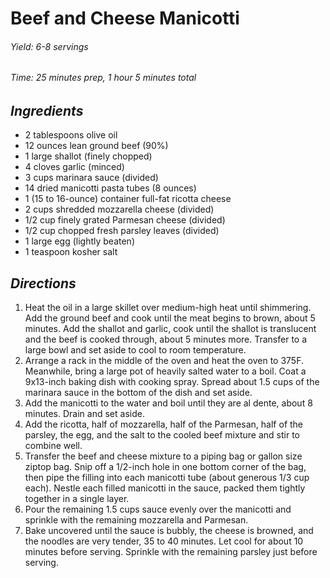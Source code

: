 # Beef and Cheese Manicotti

######  Yield: 6-8 servings
######  Time:  25 minutes prep, 1 hour 5 minutes total

##  *Ingredients*
- 2 tablespoons olive oil
- 12 ounces lean ground beef (90%)
- 1 large shallot (finely chopped)
- 4 cloves garlic (minced)
- 3 cups marinara sauce (divided)
- 14 dried manicotti pasta tubes (8 ounces)
- 1 (15 to 16-ounce) container full-fat ricotta cheese
- 2 cups shredded mozzarella cheese (divided)
- 1/2 cup finely grated Parmesan cheese (divided)
- 1/2 cup chopped fresh parsley leaves (divided)
- 1 large egg (lightly beaten)
- 1 teaspoon kosher salt


##  *Directions*
1. Heat the oil in a large skillet over medium-high heat until shimmering. Add the ground beef and cook until the meat begins to brown, about 5 minutes. Add the shallot and garlic, cook until the shallot is translucent and the beef is cooked through, about 5 minutes more. Transfer to a large bowl and set aside to cool to room temperature.
2. Arrange a rack in the middle of the oven and heat the oven to 375F. Meanwhile, bring a large pot of heavily salted water to a boil. Coat a 9x13-inch baking dish with cooking spray. Spread about 1.5 cups of the marinara sauce in the bottom of the dish and set aside.
3. Add the manicotti to the water and boil until they are al dente, about 8 minutes. Drain and set aside.
4. Add the ricotta, half of mozzarella, half of the Parmesan, half of the parsley, the egg, and the salt to the cooled beef mixture and stir to combine well.
5. Transfer the beef and cheese mixture to a piping bag or gallon size ziptop bag. Snip off a 1/2-inch hole in one bottom corner of the bag, then pipe the filling into each manicotti tube (about generous 1/3 cup each). Nestle each filled manicotti in the sauce, packed them tightly together in a single layer.
6. Pour the remaining 1.5 cups sauce evenly over the manicotti and sprinkle with the remaining mozzarella and Parmesan.
7. Bake uncovered until the sauce is bubbly, the cheese is browned, and the noodles are very tender, 35 to 40 minutes. Let cool for about 10 minutes before serving. Sprinkle with the remaining parsley just before serving.
